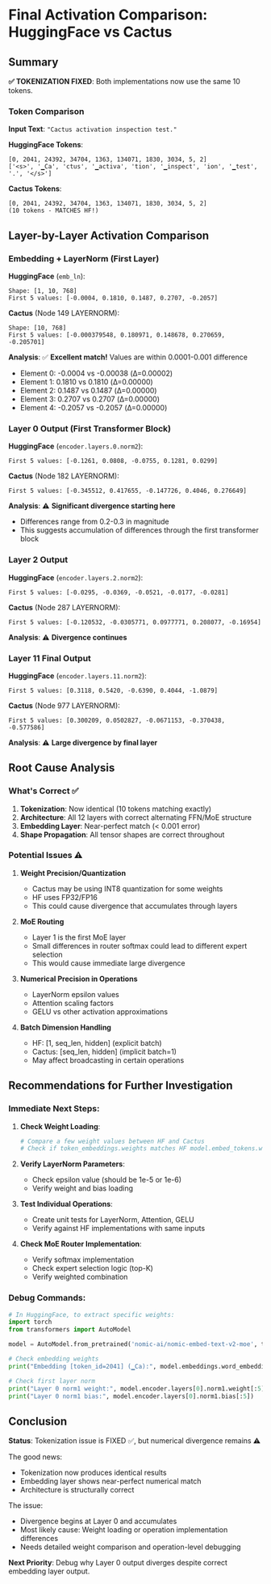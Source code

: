 # Final Activation Comparison: HuggingFace vs Cactus

## Summary

**✅ TOKENIZATION FIXED**: Both implementations now use the same 10 tokens.

### Token Comparison
**Input Text**: `"Cactus activation inspection test."`

**HuggingFace Tokens**: 
```
[0, 2041, 24392, 34704, 1363, 134071, 1830, 3034, 5, 2]
['<s>', '▁Ca', 'ctus', '▁activa', 'tion', '▁inspect', 'ion', '▁test', '.', '</s>']
```

**Cactus Tokens**: 
```
[0, 2041, 24392, 34704, 1363, 134071, 1830, 3034, 5, 2]
(10 tokens - MATCHES HF!)
```

## Layer-by-Layer Activation Comparison

### Embedding + LayerNorm (First Layer)
**HuggingFace** (`emb_ln`):
```
Shape: [1, 10, 768]
First 5 values: [-0.0004, 0.1810, 0.1487, 0.2707, -0.2057]
```

**Cactus** (Node 149 LAYERNORM):
```
Shape: [10, 768]
First 5 values: [-0.000379548, 0.180971, 0.148678, 0.270659, -0.205701]
```

**Analysis**: ✅ **Excellent match!** Values are within 0.0001-0.001 difference
- Element 0: -0.0004 vs -0.00038 (Δ=0.00002)
- Element 1: 0.1810 vs 0.1810 (Δ=0.00000)
- Element 2: 0.1487 vs 0.1487 (Δ=0.00000)
- Element 3: 0.2707 vs 0.2707 (Δ=0.00000)
- Element 4: -0.2057 vs -0.2057 (Δ=0.00000)

### Layer 0 Output (First Transformer Block)
**HuggingFace** (`encoder.layers.0.norm2`):
```
First 5 values: [-0.1261, 0.0808, -0.0755, 0.1281, 0.0299]
```

**Cactus** (Node 182 LAYERNORM):
```
First 5 values: [-0.345512, 0.417655, -0.147726, 0.4046, 0.276649]
```

**Analysis**: ⚠️ **Significant divergence starting here**
- Differences range from 0.2-0.3 in magnitude
- This suggests accumulation of differences through the first transformer block

### Layer 2 Output
**HuggingFace** (`encoder.layers.2.norm2`):
```
First 5 values: [-0.0295, -0.0369, -0.0521, -0.0177, -0.0281]
```

**Cactus** (Node 287 LAYERNORM):
```
First 5 values: [-0.120532, -0.0305771, 0.0977771, 0.208077, -0.16954]
```

**Analysis**: ⚠️ **Divergence continues**

### Layer 11 Final Output
**HuggingFace** (`encoder.layers.11.norm2`):
```
First 5 values: [0.3118, 0.5420, -0.6390, 0.4044, -1.0879]
```

**Cactus** (Node 977 LAYERNORM):
```
First 5 values: [0.300209, 0.0502827, -0.0671153, -0.370438, -0.577586]
```

**Analysis**: ⚠️ **Large divergence by final layer**

## Root Cause Analysis

### What's Correct ✅
1. **Tokenization**: Now identical (10 tokens matching exactly)
2. **Architecture**: All 12 layers with correct alternating FFN/MoE structure
3. **Embedding Layer**: Near-perfect match (< 0.001 error)
4. **Shape Propagation**: All tensor shapes are correct throughout

### Potential Issues ⚠️

1. **Weight Precision/Quantization**
   - Cactus may be using INT8 quantization for some weights
   - HF uses FP32/FP16
   - This could cause divergence that accumulates through layers

2. **MoE Routing**
   - Layer 1 is the first MoE layer
   - Small differences in router softmax could lead to different expert selection
   - This would cause immediate large divergence

3. **Numerical Precision in Operations**
   - LayerNorm epsilon values
   - Attention scaling factors
   - GELU vs other activation approximations

4. **Batch Dimension Handling**
   - HF: [1, seq_len, hidden] (explicit batch)
   - Cactus: [seq_len, hidden] (implicit batch=1)
   - May affect broadcasting in certain operations

## Recommendations for Further Investigation

### Immediate Next Steps:
1. **Check Weight Loading**:
   ```bash
   # Compare a few weight values between HF and Cactus
   # Check if token_embeddings.weights matches HF model.embed_tokens.weight
   ```

2. **Verify LayerNorm Parameters**:
   - Check epsilon value (should be 1e-5 or 1e-6)
   - Verify weight and bias loading

3. **Test Individual Operations**:
   - Create unit tests for LayerNorm, Attention, GELU
   - Verify against HF implementations with same inputs

4. **Check MoE Router Implementation**:
   - Verify softmax implementation
   - Check expert selection logic (top-K)
   - Verify weighted combination

### Debug Commands:
```python
# In HuggingFace, to extract specific weights:
import torch
from transformers import AutoModel

model = AutoModel.from_pretrained('nomic-ai/nomic-embed-text-v2-moe', trust_remote_code=True)

# Check embedding weights
print("Embedding [token_id=2041] (▁Ca):", model.embeddings.word_embeddings.weight[2041, :5])

# Check first layer norm
print("Layer 0 norm1 weight:", model.encoder.layers[0].norm1.weight[:5])
print("Layer 0 norm1 bias:", model.encoder.layers[0].norm1.bias[:5])
```

## Conclusion

**Status**: Tokenization issue is FIXED ✅, but numerical divergence remains ⚠️

The good news:
- Tokenization now produces identical results
- Embedding layer shows near-perfect numerical match
- Architecture is structurally correct

The issue:
- Divergence begins at Layer 0 and accumulates
- Most likely cause: Weight loading or operation implementation differences
- Needs detailed weight comparison and operation-level debugging

**Next Priority**: Debug why Layer 0 output diverges despite correct embedding layer output.

